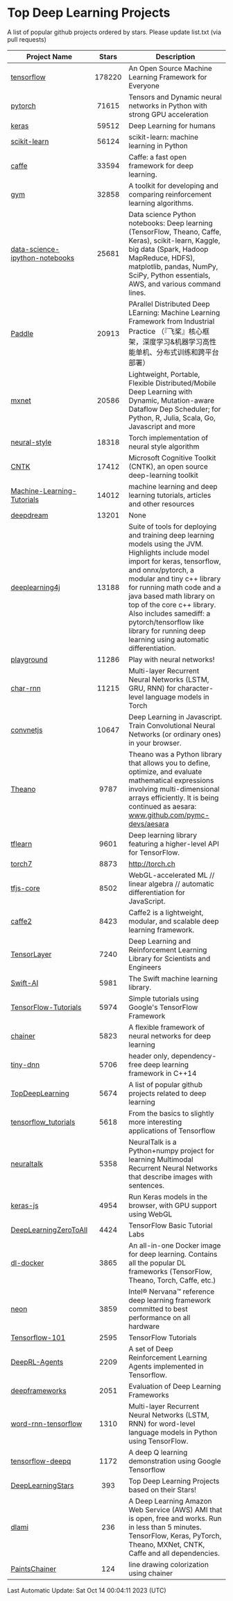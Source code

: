 # Top Deep Learning Projects
A list of popular github projects ordered by stars.
Please update list.txt (via pull requests)

|Project Name| Stars | Description |
| ---------- |:-----:| ----------- |
| [tensorflow](https://github.com/tensorflow/tensorflow) | 178220 | An Open Source Machine Learning Framework for Everyone |
| [pytorch](https://github.com/pytorch/pytorch) | 71615 | Tensors and Dynamic neural networks in Python with strong GPU acceleration |
| [keras](https://github.com/keras-team/keras) | 59512 | Deep Learning for humans |
| [scikit-learn](https://github.com/scikit-learn/scikit-learn) | 56124 | scikit-learn: machine learning in Python |
| [caffe](https://github.com/BVLC/caffe) | 33594 | Caffe: a fast open framework for deep learning. |
| [gym](https://github.com/openai/gym) | 32858 | A toolkit for developing and comparing reinforcement learning algorithms. |
| [data-science-ipython-notebooks](https://github.com/donnemartin/data-science-ipython-notebooks) | 25681 | Data science Python notebooks: Deep learning (TensorFlow, Theano, Caffe, Keras), scikit-learn, Kaggle, big data (Spark, Hadoop MapReduce, HDFS), matplotlib, pandas, NumPy, SciPy, Python essentials, AWS, and various command lines. |
| [Paddle](https://github.com/PaddlePaddle/Paddle) | 20913 | PArallel Distributed Deep LEarning: Machine Learning Framework from Industrial Practice （『飞桨』核心框架，深度学习&机器学习高性能单机、分布式训练和跨平台部署） |
| [mxnet](https://github.com/apache/mxnet) | 20586 | Lightweight, Portable, Flexible Distributed/Mobile Deep Learning with Dynamic, Mutation-aware Dataflow Dep Scheduler; for Python, R, Julia, Scala, Go, Javascript and more |
| [neural-style](https://github.com/jcjohnson/neural-style) | 18318 | Torch implementation of neural style algorithm |
| [CNTK](https://github.com/microsoft/CNTK) | 17412 | Microsoft Cognitive Toolkit (CNTK), an open source deep-learning toolkit |
| [Machine-Learning-Tutorials](https://github.com/ujjwalkarn/Machine-Learning-Tutorials) | 14012 | machine learning and deep learning tutorials, articles and other resources  |
| [deepdream](https://github.com/google/deepdream) | 13201 | None |
| [deeplearning4j](https://github.com/deeplearning4j/deeplearning4j) | 13188 | Suite of tools for deploying and training deep learning models using the JVM. Highlights include model import for keras, tensorflow, and onnx/pytorch, a modular and tiny c++ library for running math code and a java based math library on top of the core c++ library. Also includes samediff: a pytorch/tensorflow like library for running deep learning using automatic differentiation. |
| [playground](https://github.com/tensorflow/playground) | 11286 | Play with neural networks! |
| [char-rnn](https://github.com/karpathy/char-rnn) | 11215 | Multi-layer Recurrent Neural Networks (LSTM, GRU, RNN) for character-level language models in Torch |
| [convnetjs](https://github.com/karpathy/convnetjs) | 10647 | Deep Learning in Javascript. Train Convolutional Neural Networks (or ordinary ones) in your browser. |
| [Theano](https://github.com/Theano/Theano) | 9787 | Theano was a Python library that allows you to define, optimize, and evaluate mathematical expressions involving multi-dimensional arrays efficiently. It is being continued as aesara: www.github.com/pymc-devs/aesara |
| [tflearn](https://github.com/tflearn/tflearn) | 9601 | Deep learning library featuring a higher-level API for TensorFlow. |
| [torch7](https://github.com/torch/torch7) | 8873 | http://torch.ch |
| [tfjs-core](https://github.com/tensorflow/tfjs-core) | 8502 | WebGL-accelerated ML // linear algebra // automatic differentiation for JavaScript. |
| [caffe2](https://github.com/facebookarchive/caffe2) | 8423 | Caffe2 is a lightweight, modular, and scalable deep learning framework. |
| [TensorLayer](https://github.com/tensorlayer/TensorLayer) | 7240 | Deep Learning and Reinforcement Learning Library for Scientists and Engineers  |
| [Swift-AI](https://github.com/Swift-AI/Swift-AI) | 5981 | The Swift machine learning library. |
| [TensorFlow-Tutorials](https://github.com/nlintz/TensorFlow-Tutorials) | 5974 | Simple tutorials using Google's TensorFlow Framework |
| [chainer](https://github.com/chainer/chainer) | 5823 | A flexible framework of neural networks for deep learning |
| [tiny-dnn](https://github.com/tiny-dnn/tiny-dnn) | 5706 | header only, dependency-free deep learning framework in C++14 |
| [TopDeepLearning](https://github.com/aymericdamien/TopDeepLearning) | 5674 | A list of popular github projects related to deep learning |
| [tensorflow_tutorials](https://github.com/pkmital/tensorflow_tutorials) | 5618 | From the basics to slightly more interesting applications of Tensorflow |
| [neuraltalk](https://github.com/karpathy/neuraltalk) | 5358 | NeuralTalk is a Python+numpy project for learning Multimodal Recurrent Neural Networks that describe images with sentences. |
| [keras-js](https://github.com/transcranial/keras-js) | 4954 | Run Keras models in the browser, with GPU support using WebGL |
| [DeepLearningZeroToAll](https://github.com/hunkim/DeepLearningZeroToAll) | 4424 | TensorFlow Basic Tutorial Labs |
| [dl-docker](https://github.com/floydhub/dl-docker) | 3865 | An all-in-one Docker image for deep learning. Contains all the popular DL frameworks (TensorFlow, Theano, Torch, Caffe, etc.) |
| [neon](https://github.com/NervanaSystems/neon) | 3859 | Intel® Nervana™ reference deep learning framework committed to best performance on all hardware |
| [Tensorflow-101](https://github.com/sjchoi86/Tensorflow-101) | 2595 | TensorFlow Tutorials |
| [DeepRL-Agents](https://github.com/awjuliani/DeepRL-Agents) | 2209 | A set of Deep Reinforcement Learning Agents implemented in Tensorflow. |
| [deepframeworks](https://github.com/zer0n/deepframeworks) | 2051 | Evaluation of Deep Learning Frameworks |
| [word-rnn-tensorflow](https://github.com/hunkim/word-rnn-tensorflow) | 1310 | Multi-layer Recurrent Neural Networks (LSTM, RNN) for word-level language models in Python using TensorFlow. |
| [tensorflow-deepq](https://github.com/siemanko/tensorflow-deepq) | 1172 | A deep Q learning demonstration using Google Tensorflow |
| [DeepLearningStars](https://github.com/hunkim/DeepLearningStars) | 393 | Top Deep Learning Projects based on their Stars! |
| [dlami](https://github.com/ritchieng/dlami) | 236 | A Deep Learning Amazon Web Service (AWS) AMI that is open, free and works. Run in less than 5 minutes. TensorFlow, Keras, PyTorch, Theano, MXNet, CNTK, Caffe and all dependencies. |
| [PaintsChainer](https://github.com/taizan/PaintsChainer) | 124 | line drawing colorization using chainer |

Last Automatic Update: Sat Oct 14 00:04:11 2023 (UTC)
